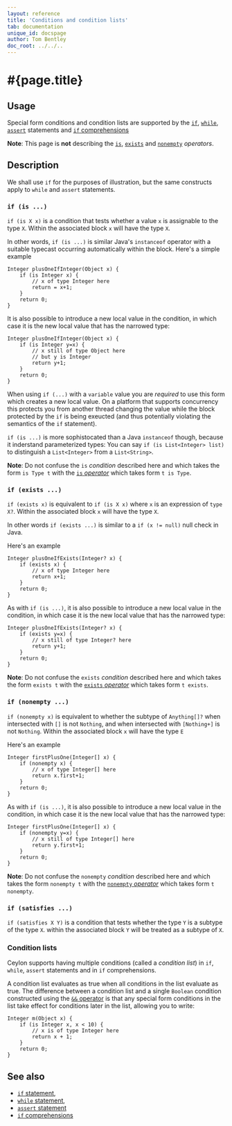```yaml
---
layout: reference
title: 'Conditions and condition lists'
tab: documentation
unique_id: docspage
author: Tom Bentley
doc_root: ../../..
---
```


# #{page.title}

## Usage

Special form conditions and condition lists are supported 
by the 
[`if`](../if), 
[`while`](../while), 
[`assert`](../assert) statements and 
[`if` comprehensions](../../expression/comprehension)

**Note**: This page is **not** describing the 
[`is`](../../operator/is), 
[`exists`](../../operator/exists) and 
[`nonempty`](../../operator/nonempty)
 *operators*.

## Description

We shall use `if` for the purposes of illustration, but the same constructs 
apply to `while` and `assert` statements.

### `if (is ...)`

`if (is X x)` is a condition that tests whether a value `x` is 
assignable to the type `X`. Within the associated block `x` will have the 
type `X`.

In other words, `if (is ...)` is similar Java's `instanceof` operator
with a suitable typecast occurring automatically within the block. 
Here's a simple example

    Integer plusOneIfInteger(Object x) {
        if (is Integer x) {
            // x of type Integer here
            return = x+1;
        }
        return 0;
    } 

It is also possible to introduce a new local value in the condition, in 
which case it is the new local value that has the narrowed type:

    Integer plusOneIfInteger(Object x) {
        if (is Integer y=x) {
            // x still of type Object here
            // but y is Integer
            return y+1;
        }
        return 0;
    } 

When using `if (...)` with a `variable` value you are *required*
to use this form which creates a new local value. On a platform that 
supports concurrency this protects you from another thread changing 
the value while the block protected by the `if` is being exeucted 
(and thus potentially violating the semantics of the `if` statement).

`if (is ...)` is more sophistocated than a Java `instanceof` though, 
because it inderstand parameterized types: You can say 
`if (is List<Integer> list)` to distinguish a `List<Integer>` from a 
`List<String>`.

**Note**: Do not confuse the `is` *condition* described here and which takes 
the form `is Type t` with the [`is` *operator*](../../operator/is) which 
takes form `t is Type`.


### `if (exists ...)`

`if (exists x)` is equivalent to `if (is X x)` where `x` is an expression 
of `type X?`. Within the associated block `x` will have the type `X`.

In other words `if (exists ...)` is similar to a `if (x != null)` null check in 
Java.

Here's an example

    Integer plusOneIfExists(Integer? x) {
        if (exists x) {
            // x of type Integer here
            return x+1;
        }
        return 0;
    } 

As with `if (is ...)`, it is also possible to introduce a new local 
value in the condition, in  which case it is the new local 
value that has the narrowed type:

    Integer plusOneIfExists(Integer? x) {
        if (exists y=x) {
            // x still of type Integer? here
            return y+1;
        }
        return 0;
    } 

**Note**: Do not confuse the `exists` *condition* described here 
and which takes the form `exists t` with the 
[`exists` *operator*](../../operator/exists) which 
takes form `t exists`.

### `if (nonempty ...)`

`if (nonempty x)` is equivalent to whether the subtype of `Anything[]?` when 
intersected with `[]`  is not `Nothing`, and when intersected with 
`[Nothing+]` is not `Nothing`. Within 
the associated block `x` will have the type `E`

Here's an example

    Integer firstPlusOne(Integer[] x) {
        if (nonempty x) {
            // x of type Integer[] here
            return x.first+1;
        }
        return 0;
    } 

As with `if (is ...)`, it is also possible to introduce a new local 
value in the condition, in which case it is the new local value
that has the narrowed type:

    Integer firstPlusOne(Integer[] x) {
        if (nonempty y=x) {
            // x still of type Integer[] here
            return y.first+1;
        }
        return 0;
    } 

**Note**: Do not confuse the `nonempty` *condition* described here 
and which takes the form `nonempty t` with the 
[`nonempty` *operator*](../../operator/nonempty) which 
takes form `t nonempty`.

### `if (satisfies ...)`

<!-- m-later -->

`if (satisfies X Y)` is a condition that tests whether the type `Y` is a 
subtype of the type `X`. within the associated block `Y` will be treated 
as a subtype of `X`.

### Condition lists

Ceylon supports having multiple conditions (called a *condition list*) 
in `if`, `while`, `assert` statements and in `if` comprehensions. 

A condition list evaluates as true when all conditions in the list evaluate as 
true. The difference between a 
condition list and a single `Boolean` condition constructed using the 
[`&&` operator](../../operator/and/)
is that any special form conditions in the list take effect for conditions 
later in the list, allowing you to write:

    Integer m(Object x) {
        if (is Integer x, x < 10) {
            // x is of type Integer here
            return x + 1;
        }
        return 0;
    }

## See also

* [`if` statement](../if), 
* [`while` statement](../while), 
* [`assert` statement](../assert) 
* [`if` comprehensions](../../epxression/comprehension)
<!-- TODO 
* [condition lists](#{page.doc_root}/#{site.urls.spec_relative}#TODO) 
in the Ceylon spec 
-->
